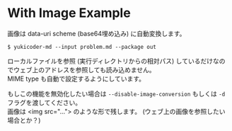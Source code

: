 # With Image Example

画像は data-uri scheme (base64埋め込み) に自動変換します。  

```
$ yukicoder-md --input problem.md --package out
```

ローカルファイルを参照 (実行ディレクトリからの相対パス) 
しているだけなのでウェブ上のアドレスを参照しても読み込めません。  
MIME type も自動で設定するようにしています。

もしこの機能を無効化したい場合は `--disable-image-conversion` もしくは `-d`
フラグを渡してください。  
画像は \<img src="..."\> のような形で残します。 (ウェブ上の画像を参照したい場合とか？)

